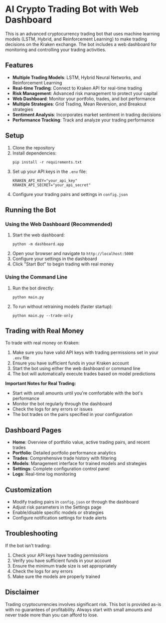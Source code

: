 # AI Crypto Trading Bot with Web Dashboard

This is an advanced cryptocurrency trading bot that uses machine learning models (LSTM, Hybrid, and Reinforcement Learning) to make trading decisions on the Kraken exchange. The bot includes a web dashboard for monitoring and controlling your trading activities.

## Features

- **Multiple Trading Models**: LSTM, Hybrid Neural Networks, and Reinforcement Learning
- **Real-time Trading**: Connect to Kraken API for real-time trading
- **Risk Management**: Advanced risk management to protect your capital
- **Web Dashboard**: Monitor your portfolio, trades, and bot performance
- **Multiple Strategies**: Grid Trading, Mean Reversion, and Breakout strategies
- **Sentiment Analysis**: Incorporates market sentiment in trading decisions
- **Performance Tracking**: Track and analyze your trading performance

## Setup

1. Clone the repository
2. Install dependencies:
   ```
   pip install -r requirements.txt
   ```
3. Set up your API keys in the `.env` file:
   ```
   KRAKEN_API_KEY="your_api_key"
   KRAKEN_API_SECRET="your_api_secret"
   ```
4. Configure your trading pairs and settings in `config.json`

## Running the Bot

### Using the Web Dashboard (Recommended)

1. Start the web dashboard:
   ```
   python -m dashboard.app
   ```
2. Open your browser and navigate to `http://localhost:5000`
3. Configure your settings in the dashboard
4. Click "Start Bot" to begin trading with real money

### Using the Command Line

1. Run the bot directly:
   ```
   python main.py
   ```
2. To run without retraining models (faster startup):
   ```
   python main.py --trade-only
   ```

## Trading with Real Money

To trade with real money on Kraken:

1. Make sure you have valid API keys with trading permissions set in your `.env` file
2. Ensure you have sufficient funds in your Kraken account
3. Start the bot using either the web dashboard or command line
4. The bot will automatically execute trades based on model predictions

**Important Notes for Real Trading:**
- Start with small amounts until you're comfortable with the bot's performance
- Monitor the bot regularly through the dashboard
- Check the logs for any errors or issues
- The bot trades on the pairs specified in your configuration

## Dashboard Pages

- **Home**: Overview of portfolio value, active trading pairs, and recent trades
- **Portfolio**: Detailed portfolio performance analytics
- **Trades**: Comprehensive trade history with filtering
- **Models**: Management interface for trained models and strategies
- **Settings**: Complete configuration control panel
- **Logs**: Real-time log monitoring

## Customization

- Modify trading pairs in `config.json` or through the dashboard
- Adjust risk parameters in the Settings page
- Enable/disable specific models or strategies
- Configure notification settings for trade alerts

## Troubleshooting

If the bot isn't trading:
1. Check your API keys have trading permissions
2. Verify you have sufficient funds in your account
3. Ensure the minimum trade size is set appropriately
4. Check the logs for any errors
5. Make sure the models are properly trained

## Disclaimer

Trading cryptocurrencies involves significant risk. This bot is provided as-is with no guarantees of profitability. Always start with small amounts and never trade more than you can afford to lose.
